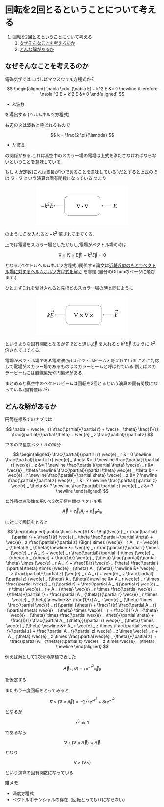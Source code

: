 # 回転を2回とるということについて考える

1. [回転を2回とるということについて考える](#回転を2回とるということについて考える)
   1. [なぜそんなことを考えるのか](#なぜそんなことを考えるのか)
   2. [どんな解があるか](#どんな解があるか)


## なぜそんなことを考えるのか

電磁気学ではしばしばマクスウェル方程式から

$$
\begin{aligned}
\nabla \cdot (\nabla E) + k^2 E &= 0 \newline
\therefore \nabla ^2 E + k^2 E &= 0
\end{aligned}
$$

- $k:$波数

を導出する.(ヘルムホルツ方程式)

右辺の $k$ は波数と呼ばれるもので

$$
k = \frac{2 \pi}{\lambda}
$$

- $\lambda:$波長

の関係がある.これは真空中のスカラー場の電場は上式を満たさなければならないということを意味している.

もし $\lambda$ が定数(これは波長が1つであることを意味している.)だとすると上式の $E$ は $\nabla \cdot \nabla$ という演算の固有関数になっている.つまり

<div align="center">
<img src="pic\nabla_cdot_nabla.png" alt="alt text" width="300">
</div>

のように $E$ を入れると $-k^2$ 倍されて出てくる.

上では電場をスカラー場としたがもし,電場がベクトル場の時は

$$
\nabla \times (\nabla \times \vec{E}) - k^2 \vec{E} = 0
$$

となる.(ベクトルヘルムホルツ方程式.)関係する論文は[近軸近似のもとでベクトル場に対するヘルムホルツ方程式を解く](https://github.com/sk0ik/Vector_Beam_Paper_List/blob/main/README.md#%E8%BF%91%E8%BB%B8%E8%BF%91%E4%BC%BC%E3%81%AE%E3%82%82%E3%81%A8%E3%81%A7%E3%83%99%E3%82%AF%E3%83%88%E3%83%AB%E5%A0%B4%E3%81%AB%E5%AF%BE%E3%81%99%E3%82%8B%E3%83%98%E3%83%AB%E3%83%A0%E3%83%9B%E3%83%AB%E3%83%84%E6%96%B9%E7%A8%8B%E5%BC%8F%E3%82%92%E8%A7%A3%E3%81%8F)
を参照.(自分のGithubのページに飛びます.)

ひとまずこれを受け入れると先ほどのスカラー場の時と同じように

<div align="center">
<img src="pic\nabla_times_nabla_times.png" alt="alt text" width="300">
</div>

というような固有関数となるが先ほどと違い,$\vec{E}$ を入れると $k^2 \vec{E}$ のように $k^2$ 倍されて出てくる.

電場がベクトル場である電磁波(光)はベクトルビームと呼ばれている.これに対応して電場がスカラー場であるものはスカラービームと呼ばれている.例えばスカラービームには直線偏光や円偏光がある.

まとめると真空中のベクトルビームは回転を2回とるという演算の固有関数になっている.(固有値は $k^2$)

## どんな解があるか

円筒座標系でのナブラは

$$
\nabla = \vec{e _ r} \frac{\partial}{\partial r} + \vec{e _ \theta} \frac{1}{r} \frac{\partial}{\partial \theta} + \vec{e} _ z \frac{\partial}{\partial z}
$$

でるので基底ベクトルの微分

$$
\begin{aligned}
\frac{\partial}{\partial r} \vec{e} _ r
&=
0 \newline
\frac{\partial}{\partial r} \vec{e} _ \theta
&=
0 \newline
\frac{\partial}{\partial r} \vec{e} _ z
&=
? \newline
\frac{\partial}{\partial \theta} \vec{e} _ r
&=
\vec{e} _ \theta \newline
\frac{\partial}{\partial \theta} \vec{e} _ \theta
&=
-\vec{e} _ r \newline
\frac{\partial}{\partial \theta} \vec{e} _ z
&=
? \newline
\frac{\partial}{\partial z} \vec{e} _ r
&=
? \newline
\frac{\partial}{\partial z} \vec{e} _ \theta
&=
? \newline
\frac{\partial}{\partial z} \vec{e} _ z
&=
? \newline
\end{aligned}
$$

と外積の線形性を用いて2次元極座標のベクトル場

$$
\vec{A} = \vec{e} _ r A _ r  + \vec{e} _ {\theta} A _ {\theta} 
$$

に対して回転をとると

$$
\begin{aligned}
\nabla \times \vec{A}
&=
\Bigl(\vec{e} _ r \frac{\partial}{\partial r} + \frac{1}{r} \vec{e} _ \theta \frac{\partial}{\partial \theta} + \vec{e} _ z \frac{\partial}{\partial z} \Bigr
) \times (\vec{e} _ r A _ r + \vec{e} _ {\theta} A _ {\theta})\newline
&=
\vec{e} _ r \frac{\partial}{\partial r} \times (\vec{e} _ r A _ r) + \vec{e} _ r \frac{\partial}{\partial r} \times (\vec{e} _ {\theta} A _ {\theta}) + \frac{1}{r} \vec{e} _ {\theta} \frac{\partial}{\partial \theta} \times (\vec{e} _ r A _ r) + \frac{1}{r} \vec{e} _ {\theta} \frac{\partial}{\partial \theta} \times (\vec{e} _ {\theta} A _ {\theta}) \newline
&+
\vec{e} _ z \frac{\partial}{\partial z} (\vec{e} _ r A _ r) + \vec{e} _ z \frac{\partial}{\partial z} (\vec{e} _ {\theta} A _ {\theta})\newline
&=
A _ r \vec{e} _ r \times \frac{\partial \vec{e} _ r}{\partial r} + \frac{\partial A _ r}{\partial r} \vec{e} _ r \times \vec{e} _ r  + A _ {\theta} \vec{e} _ r \times \frac{\partial \vec{e} _ {\theta}}{\partial r} + \frac{\partial A _ {\theta}}{\partial r} \vec{e} _ r \times \vec{e} _ {\theta} \newline
&+
\frac{1}{r} A _ r \vec{e} _ {\theta} \times \frac{\partial \vec{e} _ r}{\partial {\theta}} + \frac{1}{r} \frac{\partial A _ r}{\partial \theta} \vec{e} _ {\theta} \times \vec{e} _ r + \frac{1}{r} A _ {\theta} \vec{e} _ {\theta} \times \frac{\partial \vec{e} _ \theta}{\partial \theta} + \frac{1}{r} \frac{\partial A _ {\theta}}{\partial r} \vec{e} _ {\theta} \times \vec{e} _ {\theta} \newline
&+
A _ r \vec{e} _ z \times \frac{\partial \vec{e} _ r}{\partial z} + \frac{\partial A _ r}{\partial z} \vec{e} _ z \times \vec{e} _ r +
A _ {\theta} \vec{e} _ z \times \frac{\partial \vec{e} _ {\theta}}{\partial z} + \frac{\partial A _ {\theta}}{\partial z} \vec{e} _ z \times \vec{e} _ {\theta} \newline
\end{aligned}
$$

例えば解として2次元極座標で表した

$$
\vec{A}(r, \theta) = re^{-r^2} \vec{e} _ {\theta}
$$

を仮定する.

またもう一度回転をとってみると

$$
\nabla \times (\nabla \times \vec{A}) = -2r^3e^{-r^2} + 8re^{-r^2}
$$

となるが

$$
r^3 \ll 1
$$

であるなら

$$
\nabla \times (\nabla \times \vec{A}) \propto \vec{A}
$$

となり

$$
\nabla \times (\nabla \times)
$$

という演算の固有関数になっている

雑メモ
- 渦度方程式
- ベクトルポテンシャルの存在（回転とっても０にならない）